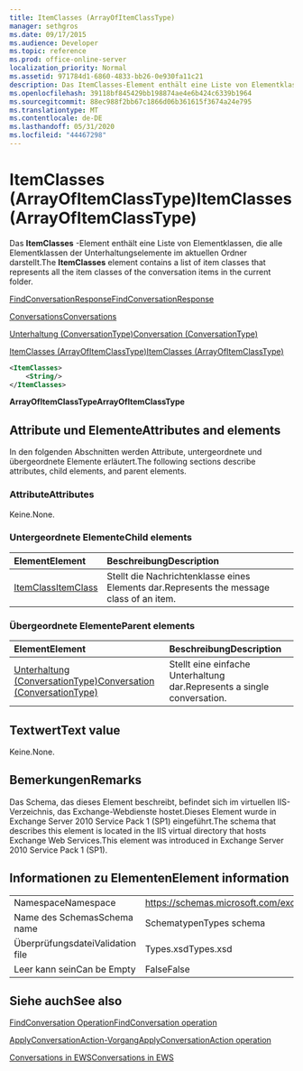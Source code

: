 ```yaml
---
title: ItemClasses (ArrayOfItemClassType)
manager: sethgros
ms.date: 09/17/2015
ms.audience: Developer
ms.topic: reference
ms.prod: office-online-server
localization_priority: Normal
ms.assetid: 971784d1-6860-4833-bb26-0e930fa11c21
description: Das ItemClasses-Element enthält eine Liste von Elementklassen, die alle Elementklassen der Unterhaltungselemente im aktuellen Ordner darstellt.
ms.openlocfilehash: 39118bf845429bb198874ae4e6b424c6339b1964
ms.sourcegitcommit: 88ec988f2bb67c1866d06b361615f3674a24e795
ms.translationtype: MT
ms.contentlocale: de-DE
ms.lasthandoff: 05/31/2020
ms.locfileid: "44467298"
---
```

# <a name="itemclasses-arrayofitemclasstype"></a><span data-ttu-id="97793-103">ItemClasses (ArrayOfItemClassType)</span><span class="sxs-lookup"><span data-stu-id="97793-103">ItemClasses (ArrayOfItemClassType)</span></span>

<span data-ttu-id="97793-104">Das **ItemClasses** -Element enthält eine Liste von Elementklassen, die alle Elementklassen der Unterhaltungselemente im aktuellen Ordner darstellt.</span><span class="sxs-lookup"><span data-stu-id="97793-104">The **ItemClasses** element contains a list of item classes that represents all the item classes of the conversation items in the current folder.</span></span> 
  
[<span data-ttu-id="97793-105">FindConversationResponse</span><span class="sxs-lookup"><span data-stu-id="97793-105">FindConversationResponse</span></span>](findconversationresponse.md)
  
[<span data-ttu-id="97793-106">Conversations</span><span class="sxs-lookup"><span data-stu-id="97793-106">Conversations</span></span>](conversations-ex15websvcsotherref.md)
  
[<span data-ttu-id="97793-107">Unterhaltung (ConversationType)</span><span class="sxs-lookup"><span data-stu-id="97793-107">Conversation (ConversationType)</span></span>](conversation-conversationtype.md)
  
[<span data-ttu-id="97793-108">ItemClasses (ArrayOfItemClassType)</span><span class="sxs-lookup"><span data-stu-id="97793-108">ItemClasses (ArrayOfItemClassType)</span></span>](itemclasses-arrayofitemclasstype.md)
  
```XML
<ItemClasses>
    <String/>
</ItemClasses>
```

 <span data-ttu-id="97793-109">**ArrayOfItemClassType**</span><span class="sxs-lookup"><span data-stu-id="97793-109">**ArrayOfItemClassType**</span></span>
## <a name="attributes-and-elements"></a><span data-ttu-id="97793-110">Attribute und Elemente</span><span class="sxs-lookup"><span data-stu-id="97793-110">Attributes and elements</span></span>

<span data-ttu-id="97793-111">In den folgenden Abschnitten werden Attribute, untergeordnete und übergeordnete Elemente erläutert.</span><span class="sxs-lookup"><span data-stu-id="97793-111">The following sections describe attributes, child elements, and parent elements.</span></span>
  
### <a name="attributes"></a><span data-ttu-id="97793-112">Attribute</span><span class="sxs-lookup"><span data-stu-id="97793-112">Attributes</span></span>

<span data-ttu-id="97793-113">Keine.</span><span class="sxs-lookup"><span data-stu-id="97793-113">None.</span></span>
  
### <a name="child-elements"></a><span data-ttu-id="97793-114">Untergeordnete Elemente</span><span class="sxs-lookup"><span data-stu-id="97793-114">Child elements</span></span>

|<span data-ttu-id="97793-115">**Element**</span><span class="sxs-lookup"><span data-stu-id="97793-115">**Element**</span></span>|<span data-ttu-id="97793-116">**Beschreibung**</span><span class="sxs-lookup"><span data-stu-id="97793-116">**Description**</span></span>|
|:-----|:-----|
|[<span data-ttu-id="97793-117">ItemClass</span><span class="sxs-lookup"><span data-stu-id="97793-117">ItemClass</span></span>](itemclass.md) <br/> |<span data-ttu-id="97793-118">Stellt die Nachrichtenklasse eines Elements dar.</span><span class="sxs-lookup"><span data-stu-id="97793-118">Represents the message class of an item.</span></span>  <br/> |
   
### <a name="parent-elements"></a><span data-ttu-id="97793-119">Übergeordnete Elemente</span><span class="sxs-lookup"><span data-stu-id="97793-119">Parent elements</span></span>

|<span data-ttu-id="97793-120">**Element**</span><span class="sxs-lookup"><span data-stu-id="97793-120">**Element**</span></span>|<span data-ttu-id="97793-121">**Beschreibung**</span><span class="sxs-lookup"><span data-stu-id="97793-121">**Description**</span></span>|
|:-----|:-----|
|[<span data-ttu-id="97793-122">Unterhaltung (ConversationType)</span><span class="sxs-lookup"><span data-stu-id="97793-122">Conversation (ConversationType)</span></span>](conversation-conversationtype.md) <br/> |<span data-ttu-id="97793-123">Stellt eine einfache Unterhaltung dar.</span><span class="sxs-lookup"><span data-stu-id="97793-123">Represents a single conversation.</span></span>  <br/> |
   
## <a name="text-value"></a><span data-ttu-id="97793-124">Textwert</span><span class="sxs-lookup"><span data-stu-id="97793-124">Text value</span></span>

<span data-ttu-id="97793-125">Keine.</span><span class="sxs-lookup"><span data-stu-id="97793-125">None.</span></span>
  
## <a name="remarks"></a><span data-ttu-id="97793-126">Bemerkungen</span><span class="sxs-lookup"><span data-stu-id="97793-126">Remarks</span></span>

<span data-ttu-id="97793-127">Das Schema, das dieses Element beschreibt, befindet sich im virtuellen IIS-Verzeichnis, das Exchange-Webdienste hostet.Dieses Element wurde in Exchange Server 2010 Service Pack 1 (SP1) eingeführt.</span><span class="sxs-lookup"><span data-stu-id="97793-127">The schema that describes this element is located in the IIS virtual directory that hosts Exchange Web Services.This element was introduced in Exchange Server 2010 Service Pack 1 (SP1).</span></span>
  
## <a name="element-information"></a><span data-ttu-id="97793-128">Informationen zu Elementen</span><span class="sxs-lookup"><span data-stu-id="97793-128">Element information</span></span>

|||
|:-----|:-----|
|<span data-ttu-id="97793-129">Namespace</span><span class="sxs-lookup"><span data-stu-id="97793-129">Namespace</span></span>  <br/> |https://schemas.microsoft.com/exchange/services/2006/types  <br/> |
|<span data-ttu-id="97793-130">Name des Schemas</span><span class="sxs-lookup"><span data-stu-id="97793-130">Schema name</span></span>  <br/> |<span data-ttu-id="97793-131">Schematypen</span><span class="sxs-lookup"><span data-stu-id="97793-131">Types schema</span></span>  <br/> |
|<span data-ttu-id="97793-132">Überprüfungsdatei</span><span class="sxs-lookup"><span data-stu-id="97793-132">Validation file</span></span>  <br/> |<span data-ttu-id="97793-133">Types.xsd</span><span class="sxs-lookup"><span data-stu-id="97793-133">Types.xsd</span></span>  <br/> |
|<span data-ttu-id="97793-134">Leer kann sein</span><span class="sxs-lookup"><span data-stu-id="97793-134">Can be Empty</span></span>  <br/> |<span data-ttu-id="97793-135">False</span><span class="sxs-lookup"><span data-stu-id="97793-135">False</span></span>  <br/> |
   
## <a name="see-also"></a><span data-ttu-id="97793-136">Siehe auch</span><span class="sxs-lookup"><span data-stu-id="97793-136">See also</span></span>



[<span data-ttu-id="97793-137">FindConversation Operation</span><span class="sxs-lookup"><span data-stu-id="97793-137">FindConversation operation</span></span>](findconversation-operation.md)
  
[<span data-ttu-id="97793-138">ApplyConversationAction-Vorgang</span><span class="sxs-lookup"><span data-stu-id="97793-138">ApplyConversationAction operation</span></span>](applyconversationaction-operation.md)


[<span data-ttu-id="97793-139">Conversations in EWS</span><span class="sxs-lookup"><span data-stu-id="97793-139">Conversations in EWS</span></span>](https://msdn.microsoft.com/library/91e64629-db6c-4c94-9dcb-d386232e8467%28Office.15%29.aspx)

